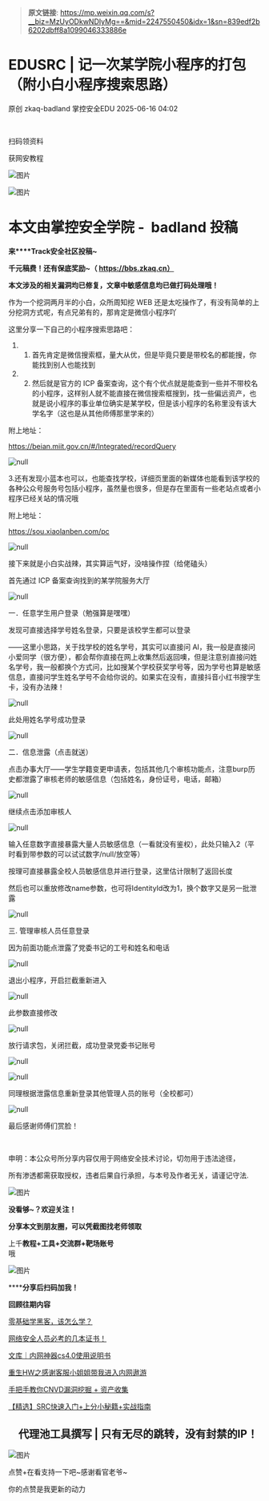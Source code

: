 > **原文链接**: https://mp.weixin.qq.com/s?__biz=MzUyODkwNDIyMg==&mid=2247550450&idx=1&sn=839edf2b6202dbff8a1099046333886e

#  EDUSRC | 记一次某学院小程序的打包（附小白小程序搜索思路）  
原创 zkaq-badland  掌控安全EDU   2025-06-16 04:02  
  
   
  
扫码领资料  
  
获网安教程  
  
![图片](https://mmbiz.qpic.cn/sz_mmbiz_png/BwqHlJ29vcrpvQG1VKMy1AQ1oVvUSeZYhLRYCeiaa3KSFkibg5xRjLlkwfIe7loMVfGuINInDQTVa4BibicW0iaTsKw/640?wx_fmt=other&from=appmsg&wxfrom=5&wx_lazy=1&wx_co=1&tp=webp "")  
  
  
![图片](https://mmbiz.qpic.cn/mmbiz_png/b96CibCt70iaaJcib7FH02wTKvoHALAMw4fchVnBLMw4kTQ7B9oUy0RGfiacu34QEZgDpfia0sVmWrHcDZCV1Na5wDQ/640?wx_fmt=other&wxfrom=5&wx_lazy=1&wx_co=1&tp=webp "")  
  
  
# 本文由掌控安全学院 -  badland 投稿  
  
**来****Track安全社区投稿~**  
  
**千元稿费！还有保底奖励~（ https://bbs.zkaq.cn）**  
  
**本文涉及的相关漏洞均已修复，文章中敏感信息均已做打码处理哦！**  
  
作为一个挖洞两月半的小白，众所周知挖 WEB 还是太吃操作了，有没有简单的上分挖洞方式呢，有点兄弟有的，那肯定是微信小程序吖  
  
这里分享一下自己的小程序搜索思路吧：  
1. 1. 首先肯定是微信搜索框，量大从优，但是毕竟只要是带校名的都能搜，你能找到别人也能找到  
  
1. 2. 然后就是官方的 ICP 备案查询，这个有个优点就是能查到一些并不带校名的小程序，这样别人就不能直接在微信搜索框搜到，找一些偏远资产，也就是说小程序的事业单位确实是某学校，但是该小程序的名称里没有该大学名字（这也是从其他师傅那里学来的）  
  
附上地址：  
  
https://beian.miit.gov.cn/#/Integrated/recordQuery  
  
![](https://mmbiz.qpic.cn/sz_mmbiz_png/BwqHlJ29vcpENic7SH45B2vUPCnUFuORUl9vBOW5TpNOUQegsldU93mw7ic6sATlCy6JB4LQ2OCQbWD9lXBG0S9Q/640?wx_fmt=png&from=appmsg "null")  
  
  
3.还有发现小蓝本也可以，也能查找学校，详细页里面的新媒体也能看到该学校的各种公众号服务号包括小程序，虽然量也很多，但是存在里面有一些老站点或者小程序已经关站的情况哦  
  
附上地址：  
  
https://sou.xiaolanben.com/pc  
  
![](https://mmbiz.qpic.cn/sz_mmbiz_png/BwqHlJ29vcpENic7SH45B2vUPCnUFuORU5svUSMpibblZicpgIkxAph28uF5rfDptlqT83hVKzHibPnA2oUSbTcUtA/640?wx_fmt=png&from=appmsg "null")  
  
  
接下来就是小白实战辣，其实算运气好，没啥操作捏（给佬磕头）  
  
首先通过 ICP 备案查询找到的某学院服务大厅  
  
![](https://mmbiz.qpic.cn/sz_mmbiz_png/BwqHlJ29vcpENic7SH45B2vUPCnUFuORUG8H5I12Xot5LOOXSuIKUJ1uFic2kibBK0kAzxnOnDCkxV3gNBic1s7n2Q/640?wx_fmt=png&from=appmsg "null")  
  
  
一．任意学生用户登录（勉强算是嘿嘿）  
  
发现可直接选择学号姓名登录，只要是该校学生都可以登录  
  
——这里小思路，关于找学校的姓名学号，其实可以直接问 AI，我一般是直接问小爱同学（很方便），都会帮你直接在网上收集然后返回噢，但是注意别直接问姓名学号，我一般都换个方式问，比如搜某个学校获奖学号等，因为学号也算是敏感信息，直接问学生姓名学号不会给你说的。如果实在没有，直接抖音小红书搜学生卡，没有办法辣！  
  
![](https://mmbiz.qpic.cn/sz_mmbiz_png/BwqHlJ29vcpENic7SH45B2vUPCnUFuORU7r3HgLn9KmgibZRuPTf7yI9ywvqE0qxjzk6H5Vjia8BySII6lk4tibmiag/640?wx_fmt=png&from=appmsg "null")  
  
  
此处用姓名学号成功登录  
  
![](https://mmbiz.qpic.cn/sz_mmbiz_png/BwqHlJ29vcpENic7SH45B2vUPCnUFuORUV37PpVELRssMTM6PdWzHZ1AwhqTVXbdibOZ8EJeXIuTfJFu0ZrATTmA/640?wx_fmt=png&from=appmsg "null")  
  
  
二．信息泄露（点击就送）  
  
点击办事大厅——学生学籍变更申请表，包括其他几个审核功能点，注意burp历史都泄露了审核老师的敏感信息（包括姓名，身份证号，电话，邮箱）  
  
![](https://mmbiz.qpic.cn/sz_mmbiz_png/BwqHlJ29vcpENic7SH45B2vUPCnUFuORUDZ7MCLj4RN2D5HqLQc5aG8uBfojBuLoIAosuYdOc9rqX69VPlVAO9g/640?wx_fmt=png&from=appmsg "null")  
  
  
继续点击添加审核人  
  
![](https://mmbiz.qpic.cn/sz_mmbiz_png/BwqHlJ29vcpENic7SH45B2vUPCnUFuORUojLxDPuZGab1RCcjwg1ee4xGR2S9TeicIeiagOo7qEudbQjoW4zhQFrQ/640?wx_fmt=png&from=appmsg "null")  
  
  
输入任意数字直接暴露大量人员敏感信息（一看就没有鉴权），此处只输入2（平时看到带参数的可以试试数字/null/放空等）  
  
按理可直接暴露全校人员敏感信息并进行登录，这里估计限制了返回长度  
  
然后也可以重放修改name参数，也可将IdentityId改为1，换个数字又是另一批泄露  
  
![](https://mmbiz.qpic.cn/sz_mmbiz_png/BwqHlJ29vcpENic7SH45B2vUPCnUFuORUnWbIoBI4hfckAgG77OabzCAxeiaWS9ZbblqDlIicjTyQk7gM3unbLzibg/640?wx_fmt=png&from=appmsg "null")  
  
  
三. 管理审核人员任意登录  
  
因为前面功能点泄露了党委书记的工号和姓名和电话  
  
![](https://mmbiz.qpic.cn/sz_mmbiz_png/BwqHlJ29vcpENic7SH45B2vUPCnUFuORUSfh1jMFr8HSJichj8WRjEHo33gwClLgx6VZkIJ7YianibmFYeRKz8WsNQ/640?wx_fmt=png&from=appmsg "null")  
  
  
退出小程序，开启拦截重新进入  
  
![](https://mmbiz.qpic.cn/sz_mmbiz_png/BwqHlJ29vcpENic7SH45B2vUPCnUFuORUUpiaGIccanWLbz06rZZOuG9qBzxK1G3IkJONOba3icZynMdclnbzhzCw/640?wx_fmt=png&from=appmsg "null")  
  
  
此参数直接修改  
  
![](https://mmbiz.qpic.cn/sz_mmbiz_png/BwqHlJ29vcpENic7SH45B2vUPCnUFuORUYT877ibvfD1A4Fz5OxG9Eta3iaQh3A8ibvFEnEpjHrJGDq9jx7tkTwe9A/640?wx_fmt=png&from=appmsg "null")  
  
  
放行请求包，关闭拦截，成功登录党委书记账号  
  
![](https://mmbiz.qpic.cn/sz_mmbiz_png/BwqHlJ29vcpENic7SH45B2vUPCnUFuORUHTxWk0V4gZFs5QOx5XFFIibJowafp7z2kkFO7DmWvMbNj03Xv56eibEw/640?wx_fmt=png&from=appmsg "null")  
  
  
![](https://mmbiz.qpic.cn/sz_mmbiz_png/BwqHlJ29vcpENic7SH45B2vUPCnUFuORUMKen23lUf36aS3pxiauGyiaNuUxJjUESG5OEiajfKiaQWPjpPWYmeiafXYg/640?wx_fmt=png&from=appmsg "null")  
  
  
同理根据泄露信息重新登录其他管理人员的账号（全校都可）  
  
![](https://mmbiz.qpic.cn/sz_mmbiz_png/BwqHlJ29vcpENic7SH45B2vUPCnUFuORUr0afCCY7yrLkKRJzhOVuW2eCdq4m0qxVwGwywicdusZYh3EFzUP4kTg/640?wx_fmt=png&from=appmsg "null")  
  
  
最后感谢师傅们赏脸！  
  
   
  
申明：本公众号所分享内容仅用于网络安全技术讨论，切勿用于违法途径，  
  
所有渗透都需获取授权，违者后果自行承担，与本号及作者无关，请谨记守法.  
  
![图片](https://mmbiz.qpic.cn/mmbiz_gif/BwqHlJ29vcqJvF3Qicdr3GR5xnNYic4wHWaCD3pqD9SSJ3YMhuahjm3anU6mlEJaepA8qOwm3C4GVIETQZT6uHGQ/640?wx_fmt=gif&wxfrom=5&wx_lazy=1&tp=webp "")  
  
**没看够~？欢迎关注！**  
  
  
**分享本文到朋友圈，可以凭截图找老师领取**  
  
上千**教程+工具+交流群+靶场账号**  
哦  
  
![图片](https://mmbiz.qpic.cn/sz_mmbiz_png/BwqHlJ29vcrpvQG1VKMy1AQ1oVvUSeZYhLRYCeiaa3KSFkibg5xRjLlkwfIe7loMVfGuINInDQTVa4BibicW0iaTsKw/640?wx_fmt=other&from=appmsg&wxfrom=5&wx_lazy=1&wx_co=1&tp=webp "")  
  
******分享后扫码加我！**  
  
**回顾往期内容**  
  
[零基础学黑客，该怎么学？](http://mp.weixin.qq.com/s?__biz=MzUyODkwNDIyMg==&mid=2247487576&idx=1&sn=3852f2221f6d1a492b94939f5f398034&chksm=fa686929cd1fe03fcb6d14a5a9d86c2ed750b3617bd55ad73134bd6d1397cc3ccf4a1b822bd4&scene=21#wechat_redirect)  
  
  
[网络安全人员必考的几本证书！](http://mp.weixin.qq.com/s?__biz=MzUyODkwNDIyMg==&mid=2247520349&idx=1&sn=41b1bcd357e4178ba478e164ae531626&chksm=fa6be92ccd1c603af2d9100348600db5ed5a2284e82fd2b370e00b1138731b3cac5f83a3a542&scene=21#wechat_redirect)  
  
  
[文库｜内网神器cs4.0使用说明书](http://mp.weixin.qq.com/s?__biz=MzUyODkwNDIyMg==&mid=2247519540&idx=1&sn=e8246a12895a32b4fc2909a0874faac2&chksm=fa6bf445cd1c7d53a207200289fe15a8518cd1eb0cc18535222ea01ac51c3e22706f63f20251&scene=21#wechat_redirect)  
  
  
[重生HW之感谢客服小姐姐带我进入内网遨游](https://mp.weixin.qq.com/s?__biz=MzUyODkwNDIyMg==&mid=2247549901&idx=1&sn=f7c9c17858ce86edf5679149cce9ae9a&scene=21#wechat_redirect)  
  
  
[手把手教你CNVD漏洞挖掘 + 资产收集](https://mp.weixin.qq.com/s?__biz=MzUyODkwNDIyMg==&mid=2247542576&idx=1&sn=d9f419d7a632390d52591ec0a5f4ba01&token=74838194&lang=zh_CN&scene=21#wechat_redirect)  
  
  
[【精选】SRC快速入门+上分小秘籍+实战指南](http://mp.weixin.qq.com/s?__biz=MzUyODkwNDIyMg==&mid=2247512593&idx=1&sn=24c8e51745added4f81aa1e337fc8a1a&chksm=fa6bcb60cd1c4276d9d21ebaa7cb4c0c8c562e54fe8742c87e62343c00a1283c9eb3ea1c67dc&scene=21#wechat_redirect)  
  
##     代理池工具撰写 | 只有无尽的跳转，没有封禁的IP！  
  
![图片](https://mmbiz.qpic.cn/mmbiz_gif/BwqHlJ29vcqJvF3Qicdr3GR5xnNYic4wHWaCD3pqD9SSJ3YMhuahjm3anU6mlEJaepA8qOwm3C4GVIETQZT6uHGQ/640?wx_fmt=gif&wxfrom=5&wx_lazy=1&tp=webp "")  
  
点赞+在看支持一下吧~感谢看官老爷~   
  
你的点赞是我更新的动力  
  
  
  
  
